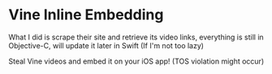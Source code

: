 Vine Inline Embedding 
===================

What I did is scrape their site and retrieve its video links, everything is still in Objective-C, will update it later in Swift (If I'm not too lazy)

Steal Vine videos and embed it on your iOS app! (TOS violation might occur)




